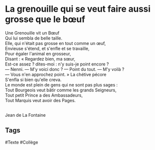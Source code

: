 
# La grenouille qui se veut faire aussi grosse que le bœuf

Une Grenouille vit un Bœuf<br />
Qui lui sembla de belle taille. <br />
Elle, qui n'était pas grosse en tout comme un œuf,<br /> 
Envieuse s'étend, et s'enfle et se travaille, <br />
Pour égaler l'animal en grosseur, <br />
Disant : « Regardez bien, ma sœur, <br />
Est-ce assez ? dites-moi : n'y suis-je point encore ? <br />
— Nenni. — M'y voici donc ? — Point du tout. — M'y voilà ?<br />
— Vous n'en approchez point. » La chétive pécore<br />
S'enfla si bien qu'elle creva. <br />
Le monde est plein de gens qui ne sont pas plus sages :<br />
Tout Bourgeois veut bâtir comme les grands Seigneurs,<br />
Tout petit Prince a des Ambassadeurs, <br />
Tout Marquis veut avoir des Pages.<br /><br />

Jean de La Fontaine

## Tags

#Texte #Collège 
